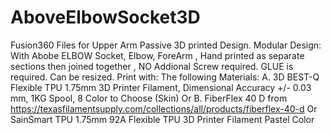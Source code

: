 # AboveElbowSocket3D
Fusion360 Files for Upper Arm Passive 3D printed Design.
Modular Design: With Abobe ELBOW Socket, Elbow, ForeArm , Hand printed as separate sections then joined together , NO Addional Screw required. GLUE is required. 
Can be resized. 
Print with: The following Materials:
A. 3D BEST-Q Flexible TPU 1.75mm 3D Printer Filament, Dimensional Accuracy +/- 0.03 mm, 1KG Spool, 8 Color to Choose (Skin)
Or
B. FiberFlex 40 D from https://texasfilamentsupply.com/collections/all/products/fiberflex-40-d
Or
SainSmart TPU 1.75mm 92A Flexible TPU 3D Printer Filament Pastel Color
